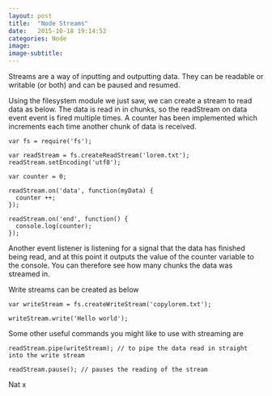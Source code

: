 ```yaml
---
layout: post
title:  "Node Streams"
date:   2015-10-18 19:14:52
categories: Node
image:
image-subtitle:
---
```


Streams are a way of inputting and outputting data. They can be readable or writable (or both) and can be paused and resumed.

Using the filesystem module we just saw, we can create a stream to read data as below. The data is read in in chunks, so the readStream on data event event is fired multiple times. A counter has been implemented which increments each time another chunk of data is received.

    var fs = require('fs');

    var readStream = fs.createReadStream('lorem.txt');
    readStream.setEncoding('utf8');

    var counter = 0;

    readStream.on('data', function(myData) {
      counter ++;
    });

    readStream.on('end', function() {
      console.log(counter);
    });

Another event listener is listening for a signal that the data has finished being read, and at this point it outputs the value of the counter variable to the console. You can therefore see how many chunks the data was streamed in.

Write streams can be created as below

    var writeStream = fs.createWriteStream('copylorem.txt');

    writeStream.write('Hello world');

Some other useful commands you might like to use with streaming are

    readStream.pipe(writeStream); // to pipe the data read in straight into the write stream

    readStream.pause(); // pauses the reading of the stream

Nat x
